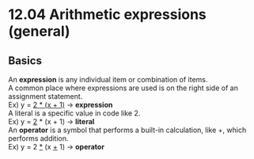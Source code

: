 # 12.04 Arithmetic expressions (general)

## Basics
An **expression** is any individual item or combination of items.   
A common place where expressions are used is on the right side of an assignment statement.   
Ex) y = <ins>2 * (x + 1)</ins> -> **expression**   
A literal is a specific value in code like 2.   
Ex) y = <ins>2</ins> * (x + 1) -> **literal**    
An **operator** is a symbol that performs a built-in calculation, like +, which performs addition.   
Ex) y = 2 <ins>*</ins> (x <ins>+</ins> 1) -> **operator** 
